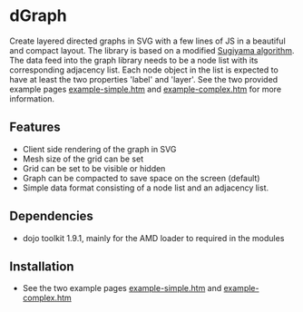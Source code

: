 dGraph
======

Create layered directed graphs in SVG with a few lines of JS in a beautiful and compact layout. The library is based on
a modified [Sugiyama algorithm](http://en.wikipedia.org/wiki/Kozo_Sugiyama "Kozo Sugiyama"). The data feed into the graph
library needs to be a node list with its corresponding adjacency list. Each node object in the list is expected to have
at least the two properties 'label' and 'layer'. See the two provided example pages
[example-simple.htm](example-simple.htm) and [example-complex.htm](example-complex.htm) for more information.

## Features
* Client side rendering of the graph in SVG
* Mesh size of the grid can be set
* Grid can be set to be visible or hidden
* Graph can be compacted to save space on the screen (default)
* Simple data format consisting of a node list and an adjacency list.

## Dependencies
* dojo toolkit 1.9.1, mainly for the AMD loader to required in the modules

## Installation
* See the two example pages [example-simple.htm](example-simple.htm) and [example-complex.htm](example-complex.htm)